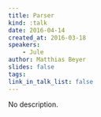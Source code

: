 ```yaml
---
title: Parser
kind: :talk
date: 2016-04-14
created_at: 2016-03-18
speakers:
    - Jule
author: Matthias Beyer
slides: false
tags:
link_in_talk_list: false
---
```


No description.


